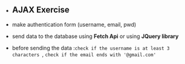 - ## AJAX Exercise

- make authentication form (username, email, pwd)
- send data to the database using **Fetch Api** or using **JQuery library**
- before sending the data :`check if the username is at least 3 characters `, `check if the email ends with '@gmail.com'`

